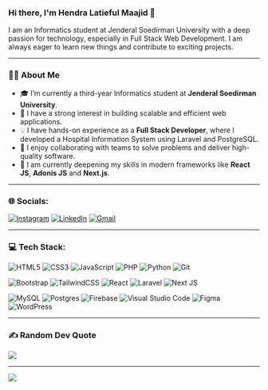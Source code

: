 ### Hi there, I'm Hendra Latieful Maajid 👋


I am an Informatics student at Jenderal Soedirman University with a deep passion for technology, especially in Full Stack Web Development. I am always eager to learn new things and contribute to exciting projects.

-----

### 👨‍💻 About Me

  * 🎓 I’m currently a third-year Informatics student at **Jenderal Soedirman University**. 
  * 🚀 I have a strong interest in building scalable and efficient web applications.
  * 💡 I have hands-on experience as a **Full Stack Developer**, where I developed a Hospital Information System using Laravel and PostgreSQL. 
  * 🤝 I enjoy collaborating with teams to solve problems and deliver high-quality software.
  * 🌱 I am currently deepening my skills in modern frameworks like **React JS**, **Adonis JS** and **Next.js**. 

-----

### 🌐 Socials:
[![Instagram](https://img.shields.io/badge/Instagram-%23E4405F.svg?logo=Instagram&logoColor=white)](https://instagram.com/hendramaajid) [![LinkedIn](https://img.shields.io/badge/LinkedIn-%230077B5.svg?logo=linkedin&logoColor=white)]([www.linkedin.com/in/hendralatiefulm](https://www.linkedin.com/in/hendralatiefulm/)) [![Gmail](https://img.shields.io/badge/Gmail-D14836?logo=gmail&logoColor=white)](mailto:hendralatiefulm@gmail.com)

-----

### 💻 Tech Stack:
![HTML5](https://img.shields.io/badge/html5-%23E34F26.svg?style=for-the-badge&logo=html5&logoColor=white) ![CSS3](https://img.shields.io/badge/css3-%231572B6.svg?style=for-the-badge&logo=css3&logoColor=white) ![JavaScript](https://img.shields.io/badge/javascript-%23323330.svg?style=for-the-badge&logo=javascript&logoColor=%23F7DF1E) ![PHP](https://img.shields.io/badge/php-%23777BB4.svg?style=for-the-badge&logo=php&logoColor=white) ![Python](https://img.shields.io/badge/python-3670A0?style=for-the-badge&logo=python&logoColor=ffdd54) ![Git](https://img.shields.io/badge/git-%23F05033.svg?style=for-the-badge&logo=git&logoColor=white)

![Bootstrap](https://img.shields.io/badge/bootstrap-%238511FA.svg?style=for-the-badge&logo=bootstrap&logoColor=white) ![TailwindCSS](https://img.shields.io/badge/tailwindcss-%2338B2AC.svg?style=for-the-badge&logo=tailwind-css&logoColor=white) ![React](https://img.shields.io/badge/react-%2320232a.svg?style=for-the-badge&logo=react&logoColor=%2361DAFB) ![Laravel](https://img.shields.io/badge/laravel-%23FF2D20.svg?style=for-the-badge&logo=laravel&logoColor=white) ![Next JS](https://img.shields.io/badge/Next-black?style=for-the-badge&logo=next.js&logoColor=white)

![MySQL](https://img.shields.io/badge/mysql-4479A1.svg?style=for-the-badge&logo=mysql&logoColor=white) ![Postgres](https://img.shields.io/badge/postgres-%23316192.svg?style=for-the-badge&logo=postgresql&logoColor=white) ![Firebase](https://img.shields.io/badge/firebase-%23039BE5.svg?style=for-the-badge&logo=firebase) ![Visual Studio Code](https://img.shields.io/badge/Visual%20Studio%20Code-0078d7.svg?style=for-the-badge&logo=visual-studio-code&logoColor=white) ![Figma](https://img.shields.io/badge/figma-%23F24E1E.svg?style=for-the-badge&logo=figma&logoColor=white) ![WordPress](https://img.shields.io/badge/WordPress-%23117AC9.svg?style=for-the-badge&logo=WordPress&logoColor=white)

-----

### ✍️ Random Dev Quote
![](https://quotes-github-readme.vercel.app/api?type=horizontal&theme=radical)

-----

[![](https://visitcount.itsvg.in/api?id=your_username&icon=0&color=0)](https://visitcount.itsvg.in)

